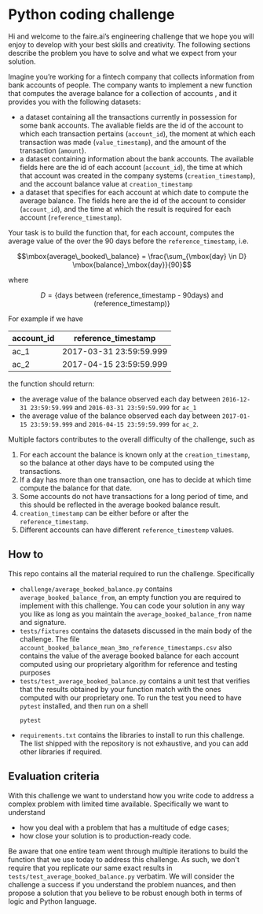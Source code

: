 # Python coding challenge

Hi and welcome to the faire.ai’s engineering challenge that we hope you will 
enjoy to develop with your best skills and creativity. The following sections 
describe the problem you have to solve and what we expect from your solution.

Imagine you’re working for a fintech company that collects information from 
bank accounts of people. The company wants to implement a new function that
computes the average balance for a collection of accounts , and it 
provides you with the following datasets:

* a dataset containing all the transactions currently in possession for 
  some bank accounts. The avaliable fields are the id of the account 
  to which each transaction pertains (`account_id`), the moment at 
  which each transaction was made (`value_timestamp`), and the amount 
  of the transaction (`amount`).
* a dataset containing information about the bank accounts. The available
  fields here are the id of each account (`account_id`), the time at 
  which that account was created in the company systems (`creation_timestamp`),
  and the account balance value at `creation_timestamp`
* a dataset that specifies for each account at which date to compute the 
  average balance. The fields here are the id of the account to consider
  (`account_id`), and the time at which the result is required for each
  account (`reference_timestamp`).

Your task is to build the function that, for each account, computes the average
value of the over the 90 days before the `reference_timestamp`, i.e.

```math
\mbox{average\_booked\_balance} = \frac{\sum_{\mbox{day} \in D} \mbox{balance}_\mbox{day}}{90}
```

where

```math
D = \{\mbox{days between (reference\_timestamp - 90days) and (reference\_timestamp)}\}
```

For example if we have

| account_id | reference_timestamp     |
|------------|-------------------------|
| ac_1       | 2017-03-31 23:59:59.999 |
| ac_2       | 2017-04-15 23:59:59.999 |

the function should return:
* the average value of the balance observed each day between 
  `2016-12-31 23:59:59.999` and `2016-03-31 23:59:59.999` for `ac_1`
* the average value of the balance observed each day between
  `2017-01-15 23:59:59.999` and `2016-04-15 23:59:59.999` for `ac_2`.

Multiple factors contributes to the overall difficulty of the challenge, such as

1. For each account the balance is known only at the `creation_timestamp`, so
   the balance at other days have to be computed using the transactions.
2. If a day has more than one transaction, one has to decide at which time 
   compute the balance for that date.
3. Some accounts do not have transactions for a long period of time, and this
   should be reflected in the average booked balance result.
4. `creation_timestamp` can be either before or after the `reference_timestamp`.
5. Different accounts can have different `reference_timestemp` values. 


## How to

This repo contains all the material required to run the challenge. Specifically

* `challenge/average_booked_balance.py` contains `average_booked_balance_from`,
  an empty function you are required to implement with this challenge. You can
  code your solution in any way you like as long as you maintain the 
  `average_booked_balance_from` name and signature.
* `tests/fixtures` contains the datasets discussed in the main body of the 
   challenge. The file 
   `account_booked_balance_mean_3mo_reference_timestamps.csv` 
   also contains the value of the average booked balance for each account 
   computed using our proprietary algorithm for reference and testing purposes
* `tests/test_average_booked_balance.py` contains a unit test that verifies
   that the results obtained by your function match with the ones computed
   with our proprietary one. To run the test you need to have `pytest` 
   installed, and then run on a shell
   ```shell
   pytest
   ```
* `requirements.txt` contains the libraries to install to run this challenge.
  The list shipped with the repository is not exhaustive, and you can add
  other libraries if required.

## Evaluation criteria

With this challenge we want to understand how you write code to address a complex 
problem with limited time available. Specifically we want to understand

* how you deal with a problem that has a multitude of edge cases;
* how close your solution is to production-ready code.  

Be aware that one entire team went through multiple iterations to build
the function that we use today to address this challenge. As such, we don't
require that you replicate our same exact results in 
`tests/test_average_booked_balance.py` verbatim. We will consider the challenge
a success if you understand the problem nuances, and then propose a solution
that you believe to be robust enough both in terms of logic and Python 
language.
